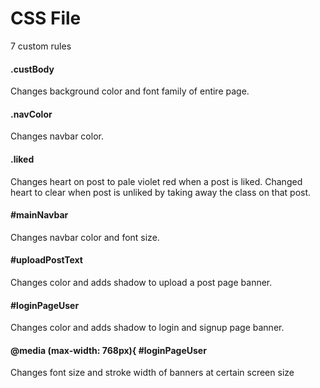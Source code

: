 # CSS File

7 custom rules

#### .custBody
Changes background color and font family of entire page.

#### .navColor
Changes navbar color.

#### .liked
Changes heart on post to pale violet red when a post is liked. Changed heart to clear when post is unliked by taking away the class on that post.

#### #mainNavbar
Changes navbar color and font size.

#### #uploadPostText
Changes color and adds shadow to upload a post page banner.

#### #loginPageUser
Changes color and adds shadow to login and signup page banner.

#### @media (max-width: 768px){ #loginPageUser
Changes font size and stroke width of banners at certain screen size

